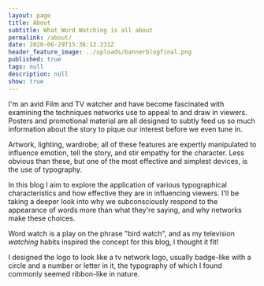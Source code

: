 ```yaml
---
layout: page
title: About
subtitle: What Word Watching is all about
permalink: /about/
date: 2020-06-29T15:36:12.231Z
header_feature_image: ../uploads/bannerblogfinal.png
published: true
tags: null
description: null
show: true
---
```

I'm an avid Film and TV watcher and have become fascinated with examining the techniques networks use to appeal to and draw in viewers. Posters and promotional material are all designed to subtly feed us so much information about the story to pique our interest before we even tune in. 

Artwork, lighting, wardrobe; all of these features are expertly manipulated to influence emotion, tell the story, and stir empathy for the character. Less obvious than these, but one of the most effective and simplest devices, is the use of typography.

In this blog I aim to explore the application of various typographical characteristics and how effective they are in influencing viewers. I'll be taking a deeper look into why we subconsciously respond to the appearance of words more than what they're saying, and why networks make these choices.

Word watch is a play on the phrase "bird watch", and as my television *watching* habits inspired the concept for this blog, I thought it fit!

I designed the logo to look like a tv network logo, usually badge-like with a circle and a number or letter in it, the typography of which I found commonly seemed ribbon-like in nature.

![]()